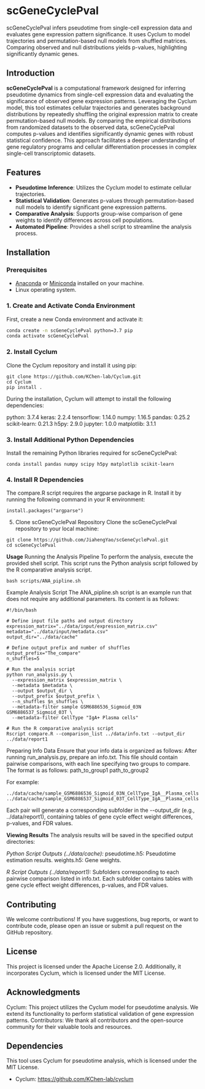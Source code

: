 # scGeneCyclePval
scGeneCyclePval infers pseudotime from single-cell expression data and evaluates gene expression pattern significance. It uses Cyclum to model trajectories and permutation-based null models from shuffled matrices. Comparing observed and null distributions yields p-values, highlighting significantly dynamic genes.

## Introduction
**scGeneCyclePval** is a computational framework designed for inferring pseudotime dynamics from single-cell expression data and evaluating the significance of observed gene expression patterns. Leveraging the Cyclum model, this tool estimates cellular trajectories and generates background distributions by repeatedly shuffling the original expression matrix to create permutation-based null models. By comparing the empirical distributions from randomized datasets to the observed data, scGeneCyclePval computes p-values and identifies significantly dynamic genes with robust statistical confidence. This approach facilitates a deeper understanding of gene regulatory programs and cellular differentiation processes in complex single-cell transcriptomic datasets.

## Features
- **Pseudotime Inference**: Utilizes the Cyclum model to estimate cellular trajectories.
- **Statistical Validation**: Generates p-values through permutation-based null models to identify significant gene expression patterns.
- **Comparative Analysis**: Supports group-wise comparison of gene weights to identify differences across cell populations.
- **Automated Pipeline**: Provides a shell script to streamline the analysis process.

## Installation

### Prerequisites
- [Anaconda](https://www.anaconda.com/products/individual) or [Miniconda](https://docs.conda.io/en/latest/miniconda.html) installed on your machine.
- Linux operating system.

### 1. Create and Activate Conda Environment
First, create a new Conda environment and activate it:

```bash
conda create -n scGeneCyclePval python=3.7 pip
conda activate scGeneCyclePval
```

### 2. Install Cyclum
Clone the Cyclum repository and install it using pip:
```
git clone https://github.com/KChen-lab/Cyclum.git
cd Cyclum
pip install .
```
During the installation, Cyclum will attempt to install the following dependencies:

python: 3.7.4
keras: 2.2.4
tensorflow: 1.14.0
numpy: 1.16.5
pandas: 0.25.2
scikit-learn: 0.21.3
h5py: 2.9.0
jupyter: 1.0.0
matplotlib: 3.1.1

### 3. Install Additional Python Dependencies
Install the remaining Python libraries required for scGeneCyclePval:
```
conda install pandas numpy scipy h5py matplotlib scikit-learn
```
### 4. Install R Dependencies
The compare.R script requires the argparse package in R. Install it by running the following command in your R environment:
```
install.packages("argparse")
```
5. Clone scGeneCyclePval Repository
Clone the scGeneCyclePval repository to your local machine:
```
git clone https://github.com/JiahengYao/scGeneCyclePval.git
cd scGeneCyclePval
```
**Usage**
Running the Analysis Pipeline
To perform the analysis, execute the provided shell script. This script runs the Python analysis script followed by the R comparative analysis script.
```
bash scripts/ANA_pipline.sh
```
Example Analysis Script
The ANA_pipline.sh script is an example run that does not require any additional parameters. Its content is as follows:
```
#!/bin/bash

# Define input file paths and output directory
expression_matrix="../data/input/expression_matrix.csv"
metadata="../data/input/metadata.csv"
output_dir="../data/cache"

# Define output prefix and number of shuffles
output_prefix="The_compare"
n_shuffles=5

# Run the analysis script
python run_analysis.py \
  --expression_matrix $expression_matrix \
  --metadata $metadata \
  --output $output_dir \
  --output_prefix $output_prefix \
  --n_shuffles $n_shuffles \
  --metadata-filter sample GSM6886536_Sigmoid_03N GSM6886537_Sigmoid_03T \
  --metadata-filter CellType "IgA+ Plasma cells"

# Run the R comparative analysis script
Rscript compare.R --comparison_list ../data/info.txt --output_dir ../data/report1
```
Preparing Info Data
Ensure that your info data is organized as follows:
After running run_analysis.py, prepare an info.txt. This file should contain pairwise comparisons, with each line specifying two groups to compare. The format is as follows:
path_to_group1 path_to_group2

For example:
```
../data/cache/sample_GSM6886536_Sigmoid_03N_CellType_IgA__Plasma_cells ../data/cache/sample_GSM6886537_Sigmoid_03T_CellType_IgA__Plasma_cells
```
Each pair will generate a corresponding subfolder in the --output_dir (e.g., ../data/report1), containing tables of gene cycle effect weight differences, p-values, and FDR values.

**Viewing Results**
The analysis results will be saved in the specified output directories:

*Python Script Outputs (../data/cache):*
pseudotime.h5: Pseudotime estimation results.
weights.h5: Gene weights.

*R Script Outputs (../data/report1):*
Subfolders corresponding to each pairwise comparison listed in info.txt.
Each subfolder contains tables with gene cycle effect weight differences, p-values, and FDR values.

## Contributing
We welcome contributions! If you have suggestions, bug reports, or want to contribute code, please open an issue or submit a pull request on the GitHub repository.

## License
This project is licensed under the Apache License 2.0. Additionally, it incorporates Cyclum, which is licensed under the MIT License.

## Acknowledgments
Cyclum: This project utilizes the Cyclum model for pseudotime analysis. We extend its functionality to perform statistical validation of gene expression patterns.
Contributors: We thank all contributors and the open-source community for their valuable tools and resources.

## Dependencies
This tool uses Cyclum for pseudotime analysis, which is licensed under the MIT License.
- Cyclum: https://github.com/KChen-lab/cyclum



